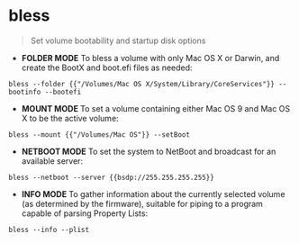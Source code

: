 # bless

> Set volume bootability and startup disk options

- **FOLDER MODE** To bless a volume with only Mac OS X or Darwin, and create the BootX and boot.efi files as needed:

`bless --folder {{"/Volumes/Mac OS X/System/Library/CoreServices"}} --bootinfo --bootefi`

- **MOUNT MODE** To set a volume containing either Mac OS 9 and Mac OS X to be the active volume:

`bless --mount {{"/Volumes/Mac OS"}} --setBoot`

- **NETBOOT MODE** To set the system to NetBoot and broadcast for an available server:

`bless --netboot --server {{bsdp://255.255.255.255}}`

- **INFO MODE** To gather information about the currently selected volume (as determined by the firmware), suitable for piping to a program capable of parsing Property Lists:

`bless --info --plist`
